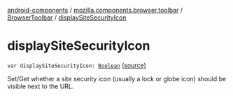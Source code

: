 [android-components](../../index.md) / [mozilla.components.browser.toolbar](../index.md) / [BrowserToolbar](index.md) / [displaySiteSecurityIcon](./display-site-security-icon.md)

# displaySiteSecurityIcon

`var displaySiteSecurityIcon: `[`Boolean`](https://kotlinlang.org/api/latest/jvm/stdlib/kotlin/-boolean/index.html) [(source)](https://github.com/mozilla-mobile/android-components/blob/master/components/browser/toolbar/src/main/java/mozilla/components/browser/toolbar/BrowserToolbar.kt#L110)

Set/Get whether a site security icon (usually a lock or globe icon) should be visible next to the URL.

